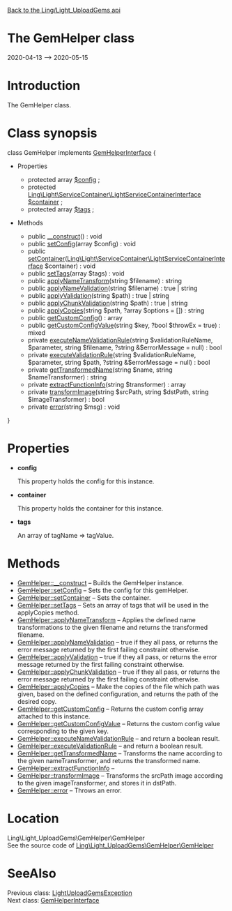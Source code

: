 [Back to the Ling/Light_UploadGems api](https://github.com/lingtalfi/Light_UploadGems/blob/master/doc/api/Ling/Light_UploadGems.md)



The GemHelper class
================
2020-04-13 --> 2020-05-15






Introduction
============

The GemHelper class.



Class synopsis
==============


class <span class="pl-k">GemHelper</span> implements [GemHelperInterface](https://github.com/lingtalfi/Light_UploadGems/blob/master/doc/api/Ling/Light_UploadGems/GemHelper/GemHelperInterface.md) {

- Properties
    - protected array [$config](#property-config) ;
    - protected [Ling\Light\ServiceContainer\LightServiceContainerInterface](https://github.com/lingtalfi/Light/blob/master/doc/api/Ling/Light/ServiceContainer/LightServiceContainerInterface.md) [$container](#property-container) ;
    - protected array [$tags](#property-tags) ;

- Methods
    - public [__construct](https://github.com/lingtalfi/Light_UploadGems/blob/master/doc/api/Ling/Light_UploadGems/GemHelper/GemHelper/__construct.md)() : void
    - public [setConfig](https://github.com/lingtalfi/Light_UploadGems/blob/master/doc/api/Ling/Light_UploadGems/GemHelper/GemHelper/setConfig.md)(array $config) : void
    - public [setContainer](https://github.com/lingtalfi/Light_UploadGems/blob/master/doc/api/Ling/Light_UploadGems/GemHelper/GemHelper/setContainer.md)([Ling\Light\ServiceContainer\LightServiceContainerInterface](https://github.com/lingtalfi/Light/blob/master/doc/api/Ling/Light/ServiceContainer/LightServiceContainerInterface.md) $container) : void
    - public [setTags](https://github.com/lingtalfi/Light_UploadGems/blob/master/doc/api/Ling/Light_UploadGems/GemHelper/GemHelper/setTags.md)(array $tags) : void
    - public [applyNameTransform](https://github.com/lingtalfi/Light_UploadGems/blob/master/doc/api/Ling/Light_UploadGems/GemHelper/GemHelper/applyNameTransform.md)(string $filename) : string
    - public [applyNameValidation](https://github.com/lingtalfi/Light_UploadGems/blob/master/doc/api/Ling/Light_UploadGems/GemHelper/GemHelper/applyNameValidation.md)(string $filename) : true | string
    - public [applyValidation](https://github.com/lingtalfi/Light_UploadGems/blob/master/doc/api/Ling/Light_UploadGems/GemHelper/GemHelper/applyValidation.md)(string $path) : true | string
    - public [applyChunkValidation](https://github.com/lingtalfi/Light_UploadGems/blob/master/doc/api/Ling/Light_UploadGems/GemHelper/GemHelper/applyChunkValidation.md)(string $path) : true | string
    - public [applyCopies](https://github.com/lingtalfi/Light_UploadGems/blob/master/doc/api/Ling/Light_UploadGems/GemHelper/GemHelper/applyCopies.md)(string $path, ?array $options = []) : string
    - public [getCustomConfig](https://github.com/lingtalfi/Light_UploadGems/blob/master/doc/api/Ling/Light_UploadGems/GemHelper/GemHelper/getCustomConfig.md)() : array
    - public [getCustomConfigValue](https://github.com/lingtalfi/Light_UploadGems/blob/master/doc/api/Ling/Light_UploadGems/GemHelper/GemHelper/getCustomConfigValue.md)(string $key, ?bool $throwEx = true) : mixed
    - private [executeNameValidationRule](https://github.com/lingtalfi/Light_UploadGems/blob/master/doc/api/Ling/Light_UploadGems/GemHelper/GemHelper/executeNameValidationRule.md)(string $validationRuleName, $parameter, string $filename, ?string &$errorMessage = null) : bool
    - private [executeValidationRule](https://github.com/lingtalfi/Light_UploadGems/blob/master/doc/api/Ling/Light_UploadGems/GemHelper/GemHelper/executeValidationRule.md)(string $validationRuleName, $parameter, string $path, ?string &$errorMessage = null) : bool
    - private [getTransformedName](https://github.com/lingtalfi/Light_UploadGems/blob/master/doc/api/Ling/Light_UploadGems/GemHelper/GemHelper/getTransformedName.md)(string $name, string $nameTransformer) : string
    - private [extractFunctionInfo](https://github.com/lingtalfi/Light_UploadGems/blob/master/doc/api/Ling/Light_UploadGems/GemHelper/GemHelper/extractFunctionInfo.md)(string $transformer) : array
    - private [transformImage](https://github.com/lingtalfi/Light_UploadGems/blob/master/doc/api/Ling/Light_UploadGems/GemHelper/GemHelper/transformImage.md)(string $srcPath, string $dstPath, string $imageTransformer) : bool
    - private [error](https://github.com/lingtalfi/Light_UploadGems/blob/master/doc/api/Ling/Light_UploadGems/GemHelper/GemHelper/error.md)(string $msg) : void

}




Properties
=============

- <span id="property-config"><b>config</b></span>

    This property holds the config for this instance.
    
    

- <span id="property-container"><b>container</b></span>

    This property holds the container for this instance.
    
    

- <span id="property-tags"><b>tags</b></span>

    An array of tagName => tagValue.
    
    



Methods
==============

- [GemHelper::__construct](https://github.com/lingtalfi/Light_UploadGems/blob/master/doc/api/Ling/Light_UploadGems/GemHelper/GemHelper/__construct.md) &ndash; Builds the GemHelper instance.
- [GemHelper::setConfig](https://github.com/lingtalfi/Light_UploadGems/blob/master/doc/api/Ling/Light_UploadGems/GemHelper/GemHelper/setConfig.md) &ndash; Sets the config for this gemHelper.
- [GemHelper::setContainer](https://github.com/lingtalfi/Light_UploadGems/blob/master/doc/api/Ling/Light_UploadGems/GemHelper/GemHelper/setContainer.md) &ndash; Sets the container.
- [GemHelper::setTags](https://github.com/lingtalfi/Light_UploadGems/blob/master/doc/api/Ling/Light_UploadGems/GemHelper/GemHelper/setTags.md) &ndash; Sets an array of tags that will be used in the applyCopies method.
- [GemHelper::applyNameTransform](https://github.com/lingtalfi/Light_UploadGems/blob/master/doc/api/Ling/Light_UploadGems/GemHelper/GemHelper/applyNameTransform.md) &ndash; Applies the defined name transformations to the given filename and returns the transformed filename.
- [GemHelper::applyNameValidation](https://github.com/lingtalfi/Light_UploadGems/blob/master/doc/api/Ling/Light_UploadGems/GemHelper/GemHelper/applyNameValidation.md) &ndash; true if they all pass, or returns the error message returned by the first failing constraint otherwise.
- [GemHelper::applyValidation](https://github.com/lingtalfi/Light_UploadGems/blob/master/doc/api/Ling/Light_UploadGems/GemHelper/GemHelper/applyValidation.md) &ndash; true if they all pass, or returns the error message returned by the first failing constraint otherwise.
- [GemHelper::applyChunkValidation](https://github.com/lingtalfi/Light_UploadGems/blob/master/doc/api/Ling/Light_UploadGems/GemHelper/GemHelper/applyChunkValidation.md) &ndash; true if they all pass, or returns the error message returned by the first failing constraint otherwise.
- [GemHelper::applyCopies](https://github.com/lingtalfi/Light_UploadGems/blob/master/doc/api/Ling/Light_UploadGems/GemHelper/GemHelper/applyCopies.md) &ndash; Make the copies of the file which path was given, based on the defined configuration, and returns the path of the desired copy.
- [GemHelper::getCustomConfig](https://github.com/lingtalfi/Light_UploadGems/blob/master/doc/api/Ling/Light_UploadGems/GemHelper/GemHelper/getCustomConfig.md) &ndash; Returns the custom config array attached to this instance.
- [GemHelper::getCustomConfigValue](https://github.com/lingtalfi/Light_UploadGems/blob/master/doc/api/Ling/Light_UploadGems/GemHelper/GemHelper/getCustomConfigValue.md) &ndash; Returns the custom config value corresponding to the given key.
- [GemHelper::executeNameValidationRule](https://github.com/lingtalfi/Light_UploadGems/blob/master/doc/api/Ling/Light_UploadGems/GemHelper/GemHelper/executeNameValidationRule.md) &ndash; and return a boolean result.
- [GemHelper::executeValidationRule](https://github.com/lingtalfi/Light_UploadGems/blob/master/doc/api/Ling/Light_UploadGems/GemHelper/GemHelper/executeValidationRule.md) &ndash; and return a boolean result.
- [GemHelper::getTransformedName](https://github.com/lingtalfi/Light_UploadGems/blob/master/doc/api/Ling/Light_UploadGems/GemHelper/GemHelper/getTransformedName.md) &ndash; Transforms the name according to the given nameTransformer, and returns the transformed name.
- [GemHelper::extractFunctionInfo](https://github.com/lingtalfi/Light_UploadGems/blob/master/doc/api/Ling/Light_UploadGems/GemHelper/GemHelper/extractFunctionInfo.md) &ndash; 
- [GemHelper::transformImage](https://github.com/lingtalfi/Light_UploadGems/blob/master/doc/api/Ling/Light_UploadGems/GemHelper/GemHelper/transformImage.md) &ndash; Transforms the srcPath image according to the given imageTransformer, and stores it in dstPath.
- [GemHelper::error](https://github.com/lingtalfi/Light_UploadGems/blob/master/doc/api/Ling/Light_UploadGems/GemHelper/GemHelper/error.md) &ndash; Throws an error.





Location
=============
Ling\Light_UploadGems\GemHelper\GemHelper<br>
See the source code of [Ling\Light_UploadGems\GemHelper\GemHelper](https://github.com/lingtalfi/Light_UploadGems/blob/master/GemHelper/GemHelper.php)



SeeAlso
==============
Previous class: [LightUploadGemsException](https://github.com/lingtalfi/Light_UploadGems/blob/master/doc/api/Ling/Light_UploadGems/Exception/LightUploadGemsException.md)<br>Next class: [GemHelperInterface](https://github.com/lingtalfi/Light_UploadGems/blob/master/doc/api/Ling/Light_UploadGems/GemHelper/GemHelperInterface.md)<br>
